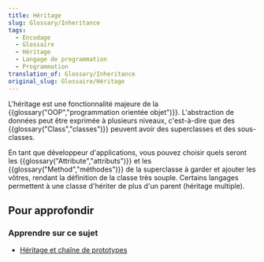 ```yaml
---
title: Héritage
slug: Glossary/Inheritance
tags:
  - Encodage
  - Glossaire
  - Héritage
  - Langage de programmation
  - Programmation
translation_of: Glossary/Inheritance
original_slug: Glossaire/Héritage
---
```


L'héritage est une fonctionnalité majeure de la {{glossary("OOP","programmation orientée objet")}}. L'abstraction de données peut être exprimée à plusieurs niveaux, c'est-à-dire que des {{glossary("Class","classes")}} peuvent avoir des superclasses et des sous-classes.

En tant que développeur d'applications, vous pouvez choisir quels seront les {{glossary("Attribute","attributs")}} et les {{glossary("Method","méthodes")}} de la superclasse à garder et ajouter les vôtres, rendant la définition de la classe très souple. Certains langages permettent à une classe d'hériter de plus d'un parent (héritage multiple).

## **Pour approfondir**

### Apprendre sur ce sujet

- [Héritage et chaîne de prototypes](/fr/docs/Web/JavaScript/Héritage_et_chaîne_de_prototypes)
